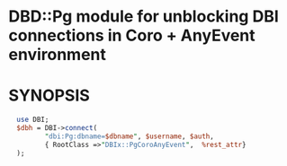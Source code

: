 # DBD::Pg module for unblocking DBI connections in Coro + AnyEvent environment

# SYNOPSIS

```perl
  use DBI;
  $dbh = DBI->connect(
         "dbi:Pg:dbname=$dbname", $username, $auth, 
         { RootClass =>"DBIx::PgCoroAnyEvent",  %rest_attr}
  );
```
